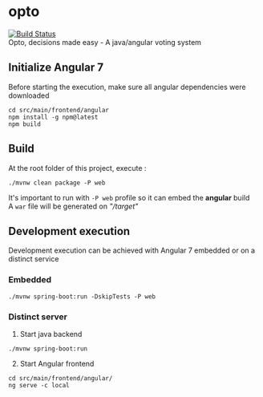 # opto
[![Build Status](https://travis-ci.org/llicursi/opto.svg?branch=master)](https://travis-ci.org/llicursi/opto)  
Opto, decisions made easy - A java/angular voting system

## Initialize Angular 7
Before starting the execution, make sure all angular dependencies were downloaded
```
cd src/main/frontend/angular
npm install -g npm@latest
npm build
``` 

## Build
At the root folder of this project, execute : 
```
./mvnw clean package -P web
``` 
It's important to run with `-P web` profile so it can embed the **angular** build   
A `war` file will be generated on *"/target"*
 
## Development execution 
Development execution can be achieved with Angular 7 embedded or on a distinct service

### Embedded
```
./mvnw spring-boot:run -DskipTests -P web
```

### Distinct server
1. Start java backend
```
./mvnw spring-boot:run 
```
2. Start Angular frontend
```
cd src/main/frontend/angular/
ng serve -c local
```